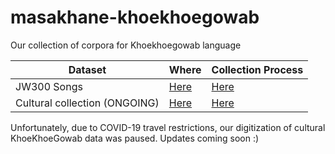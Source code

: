 # masakhane-khoekhoegowab
Our collection of corpora for Khoekhoegowab language


| Dataset | Where | Collection Process | 
| --------|--------|--------------------|
| JW300 Songs | [Here](https://github.com/masakhane-io/masakhane-khoekhoegowab/tree/master/JW300-songs) | [Here](https://github.com/masakhane-io/masakhane-khoekhoegowab/blob/master/JW300-songs/DMR_scraping.ipynb) | 
| Cultural collection (ONGOING) | [Here](https://github.com/masakhane-io/masakhane-khoekhoegowab/tree/master/cultural-collection) | [Here](https://qz.com/africa/1881656/the-poetic-process-powering-machine-translation-in-namibia/) |

Unfortunately, due to COVID-19 travel restrictions, our digitization of cultural KhoeKhoeGowab data was paused. Updates coming soon :) 
